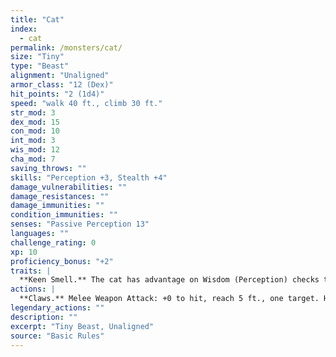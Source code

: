 ```yaml
---
title: "Cat"
index:
  - cat
permalink: /monsters/cat/
size: "Tiny"
type: "Beast"
alignment: "Unaligned"
armor_class: "12 (Dex)"
hit_points: "2 (1d4)"
speed: "walk 40 ft., climb 30 ft."
str_mod: 3
dex_mod: 15
con_mod: 10
int_mod: 3
wis_mod: 12
cha_mod: 7
saving_throws: ""
skills: "Perception +3, Stealth +4"
damage_vulnerabilities: ""
damage_resistances: ""
damage_immunities: ""
condition_immunities: ""
senses: "Passive Perception 13"
languages: ""
challenge_rating: 0
xp: 10
proficiency_bonus: "+2"
traits: |
  **Keen Smell.** The cat has advantage on Wisdom (Perception) checks that rely on smell.
actions: |
  **Claws.** Melee Weapon Attack: +0 to hit, reach 5 ft., one target. Hit: 1 slashing damage.  
legendary_actions: ""
description: ""
excerpt: "Tiny Beast, Unaligned"
source: "Basic Rules"
---
```

